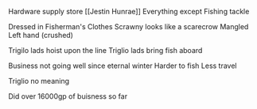 Hardware supply store
	[[Jestin Hunrae]]
	Everything except Fishing tackle

Dressed in Fisherman's Clothes
Scrawny looks like a scarecrow
Mangled Left hand (crushed)

Trigilo lads hoist upon the line
Triglio lads bring fish aboard

Business not going well since eternal winter
Harder to fish 
Less travel

Triglio no meaning

Did over 16000gp of buisness so far


